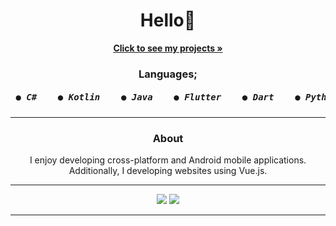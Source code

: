 <link rel="stylesheet" href="readme.css">
<h1 align="center">Hello👋</h1>
<div align="center">
    <a href="https://github.com/mustafawp?tab=repositories"><strong>Click to see my projects »</strong></a>
    <h3>Languages;</h3>
    <h5><pre> ● C#    ● Kotlin    ● Java    ● Flutter    ● Dart    ● Python    ● JS    ● Lua    ● Vue.js</pre></h5>
    <hr>
         <h3 align="center">About</h3>
    <center>
        <span>I enjoy developing cross-platform and Android mobile applications. Additionally, I developing websites using Vue.js.</span>
    <hr>
    <img src="https://github-readme-stats.vercel.app/api?username=mustafawp&theme=dark&show_icons=true">
    <img src="https://streak-stats.demolab.com?user=mustafawp&theme=highcontrast&border_radius=4.7&background=000000)](https://git.io/streak-stats">
    <hr>
</div>
